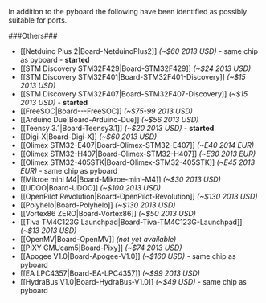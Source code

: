 In addition to the pyboard the following have been identified as possibly suitable for ports.

###Others###
* [[Netduino Plus 2|Board-NetduinoPlus2]] *(~$60 2013 USD)* - same chip as pyboard - **started**
* [[STM Discovery STM32F429|Board-STM32F429]] *(~$24 2013 USD)* 
* [[STM Discovery STM32F401|Board-STM32F401-Discovery]] *(~$15 2013 USD)* 
* [[STM Discovery STM32F407|Board-STM32F407-Discovery]] *(~$15 2013 USD)* - **started**
* [[FreeSOC|Board---FreeSOC]] *(~$75-99 2013 USD)* 
* [[Arduino Due|Board-Arduino-Due]] *(~$56 2013 USD)* 
* [[Teensy 3.1|Board-Teensy3.1]] *(~$20 2013 USD)* - **started**
* [[Digi-X|Board-Digi-X]] *(~$60 2013 USD)* 
* [[Olimex STM32-E407|Board-Olimex-STM32-E407]] *(~E40 2014 EUR)* 
* [[Olimex STM32-H407|Board-Olimex-STM32-H407]] *(~E30 2013 EUR)* 
* [[Olimex STM32-405STK|Board-Olimex-STM32-405STK]] *(~E45 2013 EUR)* - same chip as pyboard
* [[Mikroe mini M4|Board-Mikroe-mini-M4]] *(~$30 2013 USD)*
* [[UDOO|Board-UDOO]] *(~$100 2013 USD)*
* [[OpenPilot Revolution|Board-OpenPilot-Revolution]] *(~$130 2013 USD)*
* [[Polyhelo|Board-Polyhelo]] *(~$130 2013 USD)* 
* [[Vortex86 ZERO|Board-Vortex86]] *(~$50 2013 USD)* 
* [[Tiva TM4C123G Launchpad|Board-Tiva-TM4C123G-Launchpad]] *(~$13 2013 USD)*
* [[OpenMV|Board-OpenMV]] *(not yet available)*
* [[PIXY CMUcam5|Board-Pixy]] *(~$74 2013 USD)*
* [[Apogee V1.0|Board-Apogee-V1.0]] *(~$160 USD)* - same chip as pyboard
* [[EA LPC4357|Board-EA-LPC4357]] *(~$99 2013 USD)*
* [[HydraBus V1.0|Board-HydraBus-V1.0]] *(~$49 USD)* - same chip as pyboard